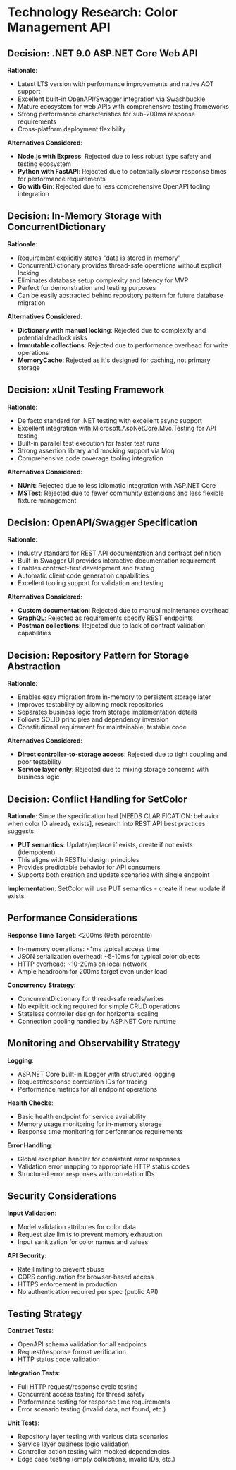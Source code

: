 # Technology Research: Color Management API

## Decision: .NET 9.0 ASP.NET Core Web API
**Rationale**: 
- Latest LTS version with performance improvements and native AOT support
- Excellent built-in OpenAPI/Swagger integration via Swashbuckle
- Mature ecosystem for web APIs with comprehensive testing frameworks
- Strong performance characteristics for sub-200ms response requirements
- Cross-platform deployment flexibility

**Alternatives Considered**:
- **Node.js with Express**: Rejected due to less robust type safety and testing ecosystem
- **Python with FastAPI**: Rejected due to potentially slower response times for performance requirements
- **Go with Gin**: Rejected due to less comprehensive OpenAPI tooling integration

## Decision: In-Memory Storage with ConcurrentDictionary
**Rationale**:
- Requirement explicitly states "data is stored in memory"
- ConcurrentDictionary provides thread-safe operations without explicit locking
- Eliminates database setup complexity and latency for MVP
- Perfect for demonstration and testing purposes
- Can be easily abstracted behind repository pattern for future database migration

**Alternatives Considered**:
- **Dictionary with manual locking**: Rejected due to complexity and potential deadlock risks
- **Immutable collections**: Rejected due to performance overhead for write operations
- **MemoryCache**: Rejected as it's designed for caching, not primary storage

## Decision: xUnit Testing Framework
**Rationale**:
- De facto standard for .NET testing with excellent async support
- Excellent integration with Microsoft.AspNetCore.Mvc.Testing for API testing
- Built-in parallel test execution for faster test runs
- Strong assertion library and mocking support via Moq
- Comprehensive code coverage tooling integration

**Alternatives Considered**:
- **NUnit**: Rejected due to less idiomatic integration with ASP.NET Core
- **MSTest**: Rejected due to fewer community extensions and less flexible fixture management

## Decision: OpenAPI/Swagger Specification
**Rationale**:
- Industry standard for REST API documentation and contract definition
- Built-in Swagger UI provides interactive documentation requirement
- Enables contract-first development and testing
- Automatic client code generation capabilities
- Excellent tooling support for validation and testing

**Alternatives Considered**:
- **Custom documentation**: Rejected due to manual maintenance overhead
- **GraphQL**: Rejected as requirements specify REST endpoints
- **Postman collections**: Rejected due to lack of contract validation capabilities

## Decision: Repository Pattern for Storage Abstraction
**Rationale**:
- Enables easy migration from in-memory to persistent storage later
- Improves testability by allowing mock repositories
- Separates business logic from storage implementation details
- Follows SOLID principles and dependency inversion
- Constitutional requirement for maintainable, testable code

**Alternatives Considered**:
- **Direct controller-to-storage access**: Rejected due to tight coupling and poor testability
- **Service layer only**: Rejected due to mixing storage concerns with business logic

## Decision: Conflict Handling for SetColor
**Rationale**: 
Since the specification had [NEEDS CLARIFICATION: behavior when color ID already exists], research into REST API best practices suggests:
- **PUT semantics**: Update/replace if exists, create if not exists (idempotent)
- This aligns with RESTful design principles
- Provides predictable behavior for API consumers
- Supports both creation and update scenarios with single endpoint

**Implementation**: SetColor will use PUT semantics - create if new, update if exists.

## Performance Considerations
**Response Time Target**: <200ms (95th percentile)
- In-memory operations: <1ms typical access time
- JSON serialization overhead: ~5-10ms for typical color objects
- HTTP overhead: ~10-20ms on local network
- Ample headroom for 200ms target even under load

**Concurrency Strategy**:
- ConcurrentDictionary for thread-safe reads/writes
- No explicit locking required for simple CRUD operations
- Stateless controller design for horizontal scaling
- Connection pooling handled by ASP.NET Core runtime

## Monitoring and Observability Strategy
**Logging**: 
- ASP.NET Core built-in ILogger with structured logging
- Request/response correlation IDs for tracing
- Performance metrics for all endpoint operations

**Health Checks**:
- Basic health endpoint for service availability
- Memory usage monitoring for in-memory storage
- Response time monitoring for performance requirements

**Error Handling**:
- Global exception handler for consistent error responses
- Validation error mapping to appropriate HTTP status codes
- Structured error responses with correlation IDs

## Security Considerations
**Input Validation**:
- Model validation attributes for color data
- Request size limits to prevent memory exhaustion
- Input sanitization for color names and values

**API Security**:
- Rate limiting to prevent abuse
- CORS configuration for browser-based access
- HTTPS enforcement in production
- No authentication required per spec (public API)

## Testing Strategy
**Contract Tests**:
- OpenAPI schema validation for all endpoints
- Request/response format verification
- HTTP status code validation

**Integration Tests**:
- Full HTTP request/response cycle testing
- Concurrent access testing for thread safety
- Performance testing for response time requirements
- Error scenario testing (invalid data, not found, etc.)

**Unit Tests**:
- Repository layer testing with various data scenarios
- Service layer business logic validation
- Controller action testing with mocked dependencies
- Edge case testing (empty collections, invalid IDs, etc.)
